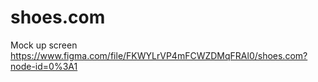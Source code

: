 # shoes.com

Mock up screen
https://www.figma.com/file/FKWYLrVP4mFCWZDMqFRAl0/shoes.com?node-id=0%3A1
